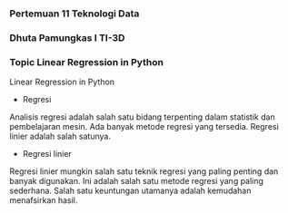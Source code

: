 ### Pertemuan 11 Teknologi Data 

### Dhuta Pamungkas I TI-3D

### Topic Linear Regression in Python

Linear Regression in Python
- Regresi

Analisis regresi adalah salah satu bidang terpenting dalam statistik dan pembelajaran 
mesin. Ada banyak metode regresi yang tersedia. Regresi linier adalah salah satunya.

- Regresi linier

Regresi linier mungkin salah satu teknik regresi yang paling penting dan banyak 
digunakan. Ini adalah salah satu metode regresi yang paling sederhana. Salah satu 
keuntungan utamanya adalah kemudahan menafsirkan hasil.
